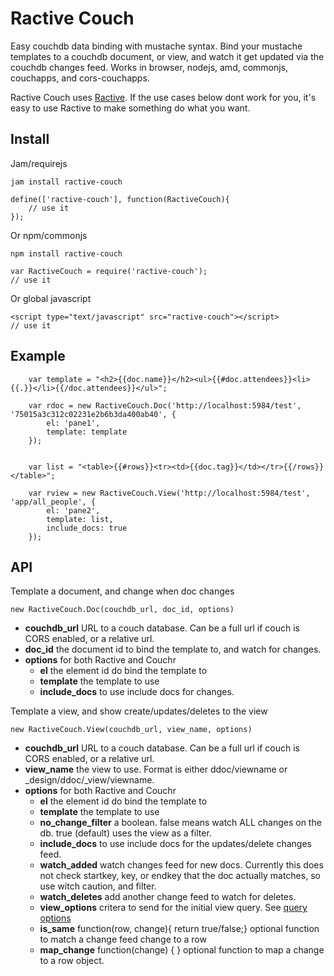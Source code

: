 Ractive Couch
==============

Easy couchdb data binding with mustache syntax. Bind your mustache templates to a couchdb document, or view, and watch it get updated via the couchdb changes feed. Works in browser, nodejs, amd, commonjs, couchapps, and cors-couchapps.


Ractive Couch uses [Ractive](http://rich-harris.github.io/Ractive/index.html). If the use cases below dont work for you, it's easy to use Ractive to make something do what you want.

Install
--------

Jam/requirejs

    jam install ractive-couch

    define(['ractive-couch'], function(RactiveCouch){
        // use it
    });

Or npm/commonjs

    npm install ractive-couch

    var RactiveCouch = require('ractive-couch');
    // use it

Or global javascript

    <script type="text/javascript" src="ractive-couch"></script>
    // use it


Example
-------

```
    var template = "<h2>{{doc.name}}</h2><ul>{{#doc.attendees}}<li>{{.}}</li>{{/doc.attendees}}</ul>";

    var rdoc = new RactiveCouch.Doc('http://localhost:5984/test', '75015a3c312c02231e2b6b3da400ab40', {
        el: 'pane1',
        template: template
    });


    var list = "<table>{{#rows}}<tr><td>{{doc.tag}}</td></tr>{{/rows}}</table>";

    var rview = new RactiveCouch.View('http://localhost:5984/test', 'app/all_people', {
        el: 'pane2',
        template: list,
        include_docs: true
    });
```

API
---

Template a document, and change when doc changes

```new RactiveCouch.Doc(couchdb_url, doc_id, options)```

  - **couchdb_url** URL to a couch database. Can be a full url if couch is CORS enabled, or a relative url.
  - **doc_id** the document id to bind the template to, and watch for changes.
  - **options** for both Ractive and Couchr
     - **el** the element id do bind the template to
     - **template** the template to use
     - **include_docs** to use include docs for changes.


Template a view, and show create/updates/deletes to the view

```new RactiveCouch.View(couchdb_url, view_name, options)```

  - **couchdb_url** URL to a couch database. Can be a full url if couch is CORS enabled, or a relative url.
  - **view_name** the view to use. Format is either ddoc/viewname or _design/ddoc/_view/viewname.
  - **options** for both Ractive and Couchr
     - **el** the element id do bind the template to
     - **template** the template to use
     - **no_change_filter** a boolean. false means watch ALL changes on the db. true (default) uses the view as a filter.
     - **include_docs** to use include docs for the updates/delete changes feed.
     - **watch_added** watch changes feed for new docs. Currently this does not check startkey, key, or endkey that the doc actually matches, so use witch caution, and filter.
     - **watch_deletes** add another change feed to watch for deletes.
     - **view_options** critera to send for the initial view query. See [query options](http://wiki.apache.org/couchdb/HTTP_view_API#Querying_Options)
     - **is_same** function(row, change){ return true/false;} optional function to match a change feed change to a row
     - **map_change** function(change) {  } optional function to map a change to a row object.


